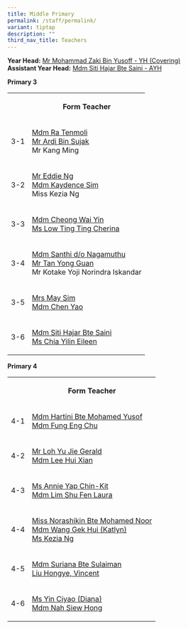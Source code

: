 ```yaml
---
title: Middle Primary
permalink: /staff/permalink/
variant: tiptap
description: ""
third_nav_title: Teachers
---
```

<p><strong>Year Head:</strong>  <a href="mohammad_zaki_yusoff@schools.gov.sg" rel="noopener noreferrer nofollow" target="_blank">Mr Mohammad Zaki Bin Yusoff - YH (Covering)</a>
<br><strong>Assistant Year Head:</strong>  <a href="siti_hajar_saini@schools.gov.sg" rel="noopener noreferrer nofollow" target="_blank">Mdm Siti Hajar Bte Saini - AYH</a>
</p>
<p></p>
<p><strong>Primary 3</strong>
</p>
<table style="minWidth: 50px">
<colgroup>
<col>
<col>
</colgroup>
<tbody>
<tr>
<th rowspan="1" colspan="1">
<p></p>
</th>
<th rowspan="1" colspan="1">
<p>Form Teacher</p>
</th>
</tr>
<tr>
<td rowspan="1" colspan="1">
<p>3-1</p>
</td>
<td rowspan="1" colspan="1">
<p><a href="ra_tenmoli@schools.gov.sg" rel="noopener noreferrer nofollow" target="_blank">Mdm Ra Tenmoli </a>
<br><a href="ardi_sujak@schools.gov.sg" rel="noopener noreferrer nofollow" target="_blank">Mr Ardi Bin Sujak</a>
<br>Mr Kang Ming</p>
</td>
</tr>
<tr>
<td rowspan="1" colspan="1">
<p>3-2</p>
</td>
<td rowspan="1" colspan="1">
<p><a href="ng_puay_keat_eddie@schools.gov.sg" rel="noopener noreferrer nofollow" target="_blank">Mr Eddie Ng</a>
<br><a href="sim_hwee_jian@schools.gov.sg" rel="noopener noreferrer nofollow" target="_blank">Mdm Kaydence Sim</a>
<br>Miss Kezia Ng</p>
<p></p>
</td>
</tr>
<tr>
<td rowspan="1" colspan="1">
<p>3-3</p>
</td>
<td rowspan="1" colspan="1">
<p><a href="cheong_wai_yin@schools.gov.sg" rel="noopener noreferrer nofollow" target="_blank">Mdm Cheong Wai Yin</a>
<br><a href="low_ting_ting_cherina@schools.gov.sg" rel="noopener noreferrer nofollow" target="_blank">Ms Low Ting Ting Cherina</a>
</p>
</td>
</tr>
<tr>
<td rowspan="1" colspan="1">
<p>3-4</p>
</td>
<td rowspan="1" colspan="1">
<p><a href="santhi_nagamuthu@schools.gov.sg" rel="noopener noreferrer nofollow" target="_blank">Mdm Santhi d/o Nagamuthu</a> 
<br><a href="tan_yong_guan@schools.gov.sg" rel="noopener noreferrer nofollow" target="_blank">Mr Tan Yong Guan</a>
<br>Mr Kotake Yoji Norindra Iskandar</p>
</td>
</tr>
<tr>
<td rowspan="1" colspan="1">
<p>3-5</p>
</td>
<td rowspan="1" colspan="1">
<p><a href="chan_bee_foong@schools.gov.sg" rel="noopener noreferrer nofollow" target="_blank">Mrs May Sim</a> 
<br><a href="chen_yao@schools.gov.sg" rel="noopener noreferrer nofollow" target="_blank">Mdm Chen Yao</a>
</p>
</td>
</tr>
<tr>
<td rowspan="1" colspan="1">
<p>3-6</p>
</td>
<td rowspan="1" colspan="1">
<p><a href="siti_hajar_saini@schools.gov.sg" rel="noopener noreferrer nofollow" target="_blank">Mdm Siti Hajar Bte Saini </a>
<br><a href="chia_yilin_eileen@schools.gov.sg" rel="noopener noreferrer nofollow" target="_blank">Ms Chia Yilin Eileen</a>
</p>
</td>
</tr>
</tbody>
</table>
<p></p>
<p><strong>Primary 4</strong>
</p>
<table style="minWidth: 50px">
<colgroup>
<col>
<col>
</colgroup>
<tbody>
<tr>
<th rowspan="1" colspan="1">
<p></p>
</th>
<th rowspan="1" colspan="1">
<p>Form Teacher</p>
</th>
</tr>
<tr>
<td rowspan="1" colspan="1">
<p>4-1</p>
</td>
<td rowspan="1" colspan="1">
<p><a href="hartini_mohamed_yusof@schools.gov.sg" rel="noopener noreferrer nofollow" target="_blank">Mdm Hartini Bte Mohamed Yusof</a> 
<br><a href="fung_eng_chu@schools.gov.sg" rel="noopener noreferrer nofollow" target="_blank">Mdm Fung Eng Chu</a>
</p>
</td>
</tr>
<tr>
<td rowspan="1" colspan="1">
<p>4-2</p>
</td>
<td rowspan="1" colspan="1">
<p><a href="loh_yu_jie_gerald@schools.gov.sg" rel="noopener noreferrer nofollow" target="_blank">Mr Loh Yu Jie Gerald</a>
<br><a href="lee_hui_xian@schools.gov.sg" rel="noopener noreferrer nofollow" target="_blank">Mdm Lee Hui Xian</a>
</p>
</td>
</tr>
<tr>
<td rowspan="1" colspan="1">
<p>4-3</p>
</td>
<td rowspan="1" colspan="1">
<p><a href="yap_chin-kit@schools.gov.sg" rel="noopener noreferrer nofollow" target="_blank">Ms Annie Yap Chin-Kit</a>
<br><a href="lim_shu_fen_laura@schools.gov.sg" rel="noopener noreferrer nofollow" target="_blank">Mdm Lim Shu Fen Laura</a>
</p>
</td>
</tr>
<tr>
<td rowspan="1" colspan="1">
<p>4-4</p>
</td>
<td rowspan="1" colspan="1">
<p><a href="norashikin_mohamed_noor@schools.gov.sg" rel="noopener noreferrer nofollow" target="_blank">Miss Norashikin Bte Mohamed Noor</a> 
<br><a href="wang_gek_hui@schools.gov.sg" rel="noopener noreferrer nofollow" target="_blank">Mdm Wang Gek Hui (Katlyn)</a>
<br><a href="ngkezia@gmail.com" rel="noopener noreferrer nofollow" target="_blank">Ms Kezia Ng</a>
</p>
</td>
</tr>
<tr>
<td rowspan="1" colspan="1">
<p>4-5</p>
</td>
<td rowspan="1" colspan="1">
<p><a href="suriana_sulaiman@schools.gov.sg" rel="noopener noreferrer nofollow" target="_blank">Mdm Suriana Bte Sulaiman</a>
<br><a href="liu_hongye_vincent@schools.gov.sg" rel="noopener noreferrer nofollow" target="_blank">Liu Hongye, Vincent</a>
</p>
</td>
</tr>
<tr>
<td rowspan="1" colspan="1">
<p>4-6</p>
</td>
<td rowspan="1" colspan="1">
<p><a href="yin_ciyao@schools.gov.sg" rel="noopener noreferrer nofollow" target="_blank">Ms Yin Ciyao (Diana)</a>
<br><a href="nah_siew_hong@schools.gov.sg" rel="noopener noreferrer nofollow" target="_blank">Mdm Nah Siew Hong</a>
</p>
</td>
</tr>
</tbody>
</table>
<p></p>